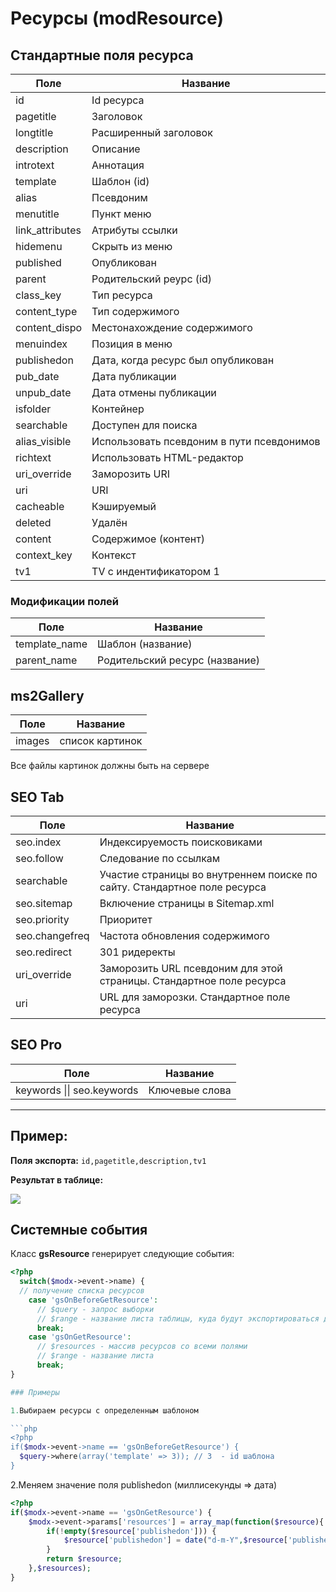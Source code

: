 # Ресурсы (modResource)

## Cтандартные поля ресурса

| Поле            | Название                                  |
| --------------- | ----------------------------------------- |
| id              | Id ресурса                                |
| pagetitle       | Заголовок                                 |
| longtitle       | Расширенный заголовок                     |
| description     | Описание                                  |
| introtext       | Аннотация                                 |
| template        | Шаблон (id)                               |
| alias           | Псевдоним                                 |
| menutitle       | Пункт меню                                |
| link_attributes | Атрибуты ссылки                           |
| hidemenu        | Скрыть из меню                            |
| published       | Опубликован                               |
| parent          | Родительский реурс (id)                   |
| class_key       | Тип ресурса                               |
| content_type    | Тип содержимого                           |
| content_dispo   | Местонахождение содержимого               |
| menuindex       | Позиция в меню                            |
| publishedon     | Дата, когда ресурс был опубликован        |
| pub_date        | Дата публикации                           |
| unpub_date      | Дата отмены публикации                    |
| isfolder        | Контейнер                                 |
| searchable      | Доступен для поиска                       |
| alias_visible   | Использовать псевдоним в пути псевдонимов |
| richtext        | Использовать HTML-редактор                |
| uri_override    | Заморозить URI                            |
| uri             | URI                                       |
| cacheable       | Кэшируемый                                |
| deleted         | Удалён                                    |
| content         | Содержимое (контент)                      |
| context_key     | Контекст                                  |
| tv1             | TV c индентификатором 1                   |

### Модификации полей

| Поле          | Название                       |
| ------------- | ------------------------------ |
| template_name | Шаблон (название)              |
| parent_name   | Родительский ресурс (название) |

## ms2Gallery

| Поле   | Название        |
| ------ | --------------- |
| images | список картинок |

Все файлы картинок должны быть на сервере

## SEO Tab

| Поле           | Название                                                                 |
| -------------- | ------------------------------------------------------------------------ |
| seo.index      | Индексируемость поисковиками                                             |
| seo.follow     | Следование по ссылкам                                                    |
| searchable     | Участие страницы во внутреннем поиске по сайту. Стандартное поле ресурса |
| seo.sitemap    | Включение страницы в Sitemap.xml                                         |
| seo.priority   | Приоритет                                                                |
| seo.changefreq | Частота обновления содержимого                                           |
| seo.redirect   | 301 ридеректы                                                            |
| uri_override   | Заморозить URL псевдоним для этой страницы. Стандартное поле ресурса     |
| uri            | URL для заморозки. Стандартное поле ресурса                              |

## SEO Pro

| Поле                       | Название       |
| -------------------------- | -------------- |
| keywords \|\| seo.keywords | Ключевые слова |

---

## Пример:

**Поля экспорта:** `id,pagetitle,description,tv1`

**Результат в таблице:**

![](https://file.modx.pro/files/b/c/9/bc9a67ebe6f717d0b0a6b8f90032ca19.jpg)

## Системные события

Класс **gsResource** генерирует следующие события:

````php
<?php
  switch($modx->event->name) {
  // получение списка ресурсов
    case 'gsOnBeforeGetResource':
      // $query - запрос выборки
      // $range - название листа таблицы, куда будут экспортироваться данные
      break;
    case 'gsOnGetResource':
      // $resources - массив ресурсов со всеми полями
      // $range - название листа
      break;
}

### Примеры

1.Выбираем ресурсы с определенным шаблоном

```php
<?php
if($modx->event->name == 'gsOnBeforeGetResource') {
  $query->where(array('template' => 3)); // 3  - id шаблона
}
````

2.Меняем значение поля publishedon (миллисекунды => дата)

```php
<?php
if($modx->event->name == 'gsOnGetResource') {
    $modx->event->params['resources'] = array_map(function($resource){
        if(!empty($resource['publishedon'])) {
            $resource['publishedon'] = date("d-m-Y",$resource['publishedon']);
        }
        return $resource;
    },$resources);
}
```
